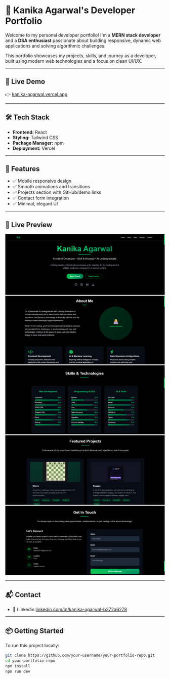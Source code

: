 # 💼 Kanika Agarwal's Developer Portfolio

Welcome to my personal developer portfolio! I'm a **MERN stack developer** and a **DSA enthusiast** passionate about building responsive, dynamic web applications and solving algorithmic challenges.

This portfolio showcases my projects, skills, and journey as a developer, built using modern web technologies and a focus on clean UI/UX.

---

## 🚀 Live Demo

👉 [kanika-agarwal.vercel.app](https://kanika-agarwal.vercel.app/)

---

## 🛠️ Tech Stack

- **Frontend:** React
- **Styling:** Tailwind CSS
- **Package Manager:** npm
- **Deployment:** Vercel

---

## 🎯 Features

- ✅ Mobile responsive design
- ✅ Smooth animations and transitions
- ✅ Projects section with GitHub/demo links
- ✅ Contact form integration
- ✅ Minimal, elegant UI

---

## 📱 Live Preview

![Desktop Preview](./ss/1.png)
![Desktop Preview](./ss/2.png)
![Desktop Preview](./ss/3.png)
![Desktop Preview](./ss/4.png)
![Desktop Preview](./ss/5.png)

---

## 📬 Contact

- 💼 Linkedin:[linkedin.com/in/kanika-agarwal-b372a6278](https://www.linkedin.com/in/kanika-agarwal-b372a6278)

---

## 📦 Getting Started

To run this project locally:

```bash
git clone https://github.com/your-username/your-portfolio-repo.git
cd your-portfolio-repo
npm install
npm run dev

